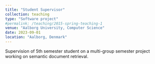 ```yaml
---
title: "Student Supervisor"
collection: teaching
type: "Software project"
#permalink: /teaching/2015-spring-teaching-1
venue: "Aalborg University, Computer Science"
date: 2023-09-01
location: "Aalborg, Denmark"
---
```

Supervision of 5th semester student on a multi-group semester project working on semantic document retrieval.

